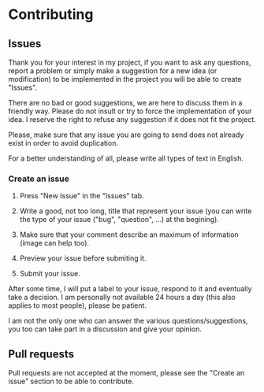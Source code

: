 # Contributing

## Issues
Thank you for your interest in my project,
if you want to ask any questions, report a problem or simply make a suggestion for a new idea (or modification) to be implemented in the project you will be able to create "Issues".

There are no bad or good suggestions, we are here to discuss them in a friendly way. Please do not insult or try to force the implementation of your idea.
I reserve the right to refuse any suggestion if it does not fit the project.

Please, make sure that any issue you are going to send does not already exist in order to avoid duplication.

For a better understanding of all, please write all types of text in English.

### Create an issue
1) Press "New Issue" in the "Issues" tab.

2) Write a good, not too long, title that represent your issue (you can write the type of your issue ("bug", "question", ...) at the begining).

3) Make sure that your comment describe an maximum of information (image can help too).

4) Preview your issue before submiting it.

5) Submit your issue.

After some time, I will put a label to your issue, respond to it and eventually take a decision.
I am personally not available 24 hours a day (this also applies to most people), please be patient.

I am not the only one who can answer the various questions/suggestions, you too can take part in a discussion and give your opinion.

## Pull requests
Pull requests are not accepted at the moment, please see the "Create an issue" section to be able to contribute.
